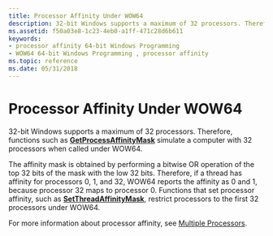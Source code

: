 ```yaml
---
title: Processor Affinity Under WOW64
description: 32-bit Windows supports a maximum of 32 processors. Therefore, functions such as GetProcessAffinityMask simulate a computer with 32 processors when called under WOW64.
ms.assetid: f50a03e8-1c23-4eb0-a1ff-471c28d6b611
keywords:
- processor affinity 64-bit Windows Programming
- WOW64 64-bit Windows Programming , processor affinity
ms.topic: reference
ms.date: 05/31/2018
---
```


# Processor Affinity Under WOW64

32-bit Windows supports a maximum of 32 processors. Therefore, functions such as [**GetProcessAffinityMask**](/windows/desktop/api/winbase/nf-winbase-getprocessaffinitymask) simulate a computer with 32 processors when called under WOW64.

The affinity mask is obtained by performing a bitwise OR operation of the top 32 bits of the mask with the low 32 bits. Therefore, if a thread has affinity for processors 0, 1, and 32, WOW64 reports the affinity as 0 and 1, because processor 32 maps to processor 0. Functions that set processor affinity, such as [**SetThreadAffinityMask**](/windows/desktop/api/winbase/nf-winbase-setthreadaffinitymask), restrict processors to the first 32 processors under WOW64.

For more information about processor affinity, see [Multiple Processors](/windows/desktop/ProcThread/multiple-processors).

 

 
